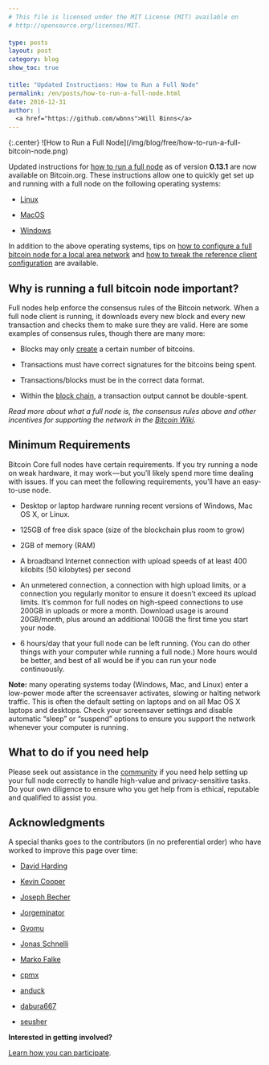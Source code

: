 ```yaml
---
# This file is licensed under the MIT License (MIT) available on
# http://opensource.org/licenses/MIT.

type: posts
layout: post
category: blog
show_toc: true

title: "Updated Instructions: How to Run a Full Node"
permalink: /en/posts/how-to-run-a-full-node.html
date: 2016-12-31
author: |
  <a href="https://github.com/wbnns">Will Binns</a>
---
```


<div class="post-content" markdown="1">
{:.center}
![How to Run a Full Node](/img/blog/free/how-to-run-a-full-bitcoin-node.png)

Updated instructions for [how to run a full node](https://bitcoin.org/en/full-node)
as of version **0.13.1** are now available on Bitcoin.org. These instructions allow
one to quickly get set up and running with a full node on the following
operating systems:

- [Linux](https://bitcoin.org/en/full-node#linux-instructions)

- [MacOS](https://bitcoin.org/en/full-node#mac-os-x-instructions)

- [Windows](https://bitcoin.org/en/full-node#windows-instructions)

In addition to the above operating systems, tips on [how to configure a full
bitcoin node for a local area network](https://bitcoin.org/en/full-node#network-configuration)
and [how to tweak the reference client configuration](https://bitcoin.org/en/full-node#configuration-tuning)
are available.
</div>

<div class="toccontent-block boxexpand" markdown="1">

## Why is running a full bitcoin node important?

Full nodes help enforce the consensus rules of the Bitcoin network. When a full
node client is running, it downloads every new block and every new transaction
and checks them to make sure they are valid. Here are some examples of consensus
rules, though there are many more:

- Blocks may only [create](https://en.bitcoin.it/wiki/Controlled_supply) a
  certain number of bitcoins.

- Transactions must have correct signatures for the bitcoins being spent.

- Transactions/blocks must be in the correct data format.

- Within the [block chain](https://en.bitcoin.it/wiki/Block_chain), a transaction
  output cannot be double-spent.

*Read more about what a full node is, the consensus rules above and other
incentives for supporting the network in the [Bitcoin Wiki](https://en.bitcoin.it/wiki/Full_node).*
</div>
</div>

<div class="toccontent-block boxexpand" markdown="1">

## Minimum Requirements

Bitcoin Core full nodes have certain requirements. If you try running a node on
weak hardware, it may work — but you’ll likely spend more time dealing with
issues. If you can meet the following requirements, you’ll have an easy-to-use
node.

- Desktop or laptop hardware running recent versions of Windows, Mac OS X, or
  Linux.

- 125GB of free disk space (size of the blockchain plus room to grow)

- 2GB of memory (RAM)

- A broadband Internet connection with upload speeds of at least 400 kilobits
  (50 kilobytes) per second

- An unmetered connection, a connection with high upload limits, or a connection
  you regularly monitor to ensure it doesn’t exceed its upload limits. It’s
common for full nodes on high-speed connections to use 200GB in uploads or more
a month. Download usage is around 20GB/month, plus around an additional 100GB
the first time you start your node.

- 6 hours/day that your full node can be left running. (You can do other things
  with your computer while running a full node.) More hours would be better, and
best of all would be if you can run your node continuously.

**Note:** many operating systems today (Windows, Mac, and Linux) enter a low-power
mode after the screensaver activates, slowing or halting network traffic. This
is often the default setting on laptops and on all Mac OS X laptops and
desktops. Check your screensaver settings and disable automatic “sleep” or
“suspend” options to ensure you support the network whenever your computer is
running.
</div>

<div class="toccontent-block boxexpand" markdown="1">

## What to do if you need help

Please seek out assistance in the [community](https://bitcoin.org/en/community)
if you need help setting up your full node correctly to handle high-value and
privacy-sensitive tasks. Do your own diligence to ensure who you get help from
is ethical, reputable and qualified to assist you.
</div>

<div class="toccontent-block boxexpand" markdown="1">

## Acknowledgments

A special thanks goes to the contributors (in no preferential order) who have
worked to improve this page over time:

- [David Harding](https://github.com/harding)

- [Kevin Cooper](https://github.com/kevcooper)

- [Joseph Becher](https://github.com/drazisil)

- [Jorgeminator](https://github.com/Jorgeminator)

- [Gyomu](https://github.com/Gyomu)

- [Jonas Schnelli](https://github.com/jonasschnelli)

- [Marko Falke](https://github.com/MarcoFalke)

- [cpmx](https://github.com/cpmx)

- [anduck](https://github.com/anduck)

- [dabura667](https://github.com/dabura667)

- [seusher](https://github.com/seusher)

**Interested in getting involved?**

[Learn how you can participate](https://github.com/bitcoin-dot-org/bitcoin.org#how-to-participate).
</div>
